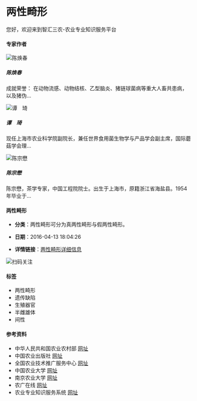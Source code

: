 # 两性畸形

您好，欢迎来到智汇三农-农业专业知识服务平台

#### 专家作者

![陈焕春](https://www.pwsannong.com/upload/resources/image/2016/03/10/26213.jpg)

##### 陈焕春

成就荣誉： 在动物流感、动物结核、乙型脑炎、猪链球菌病等重大人畜共患病，以及猪伪...

![谭　琦](https://www.pwsannong.com/upload/resources/image/2018/08/09/35881.jpg)

##### 谭　琦

现任上海市农业科学院副院长，兼任世界食用菌生物学与产品学会副主席，国际蘑菇学会理...

![陈宗懋](https://www.pwsannong.com/upload/resources/image/2018/08/10/35892.jpeg)

##### 陈宗懋

陈宗懋，茶学专家，中国工程院院士。出生于上海市，原籍浙江省海盐县。1954年毕业于...

#### 两性畸形

- **分类**：两性畸形可分为真两性畸形与假两性畸形。
  
- **日期**：2016-04-13 18:04:26
  
- **详情链接**：[两性畸形详细信息](https://www.pwsannong.com/c/2016-04-13/563641.shtml)

![扫码关注](https://www.pwsannong.com/newHtml/images/wechat-code1.png)

#### 标签
- 两性畸形
- 遗传缺陷
- 生殖器官
- 半雌雄体
- 间性

#### 参考资料
- 中华人民共和国农业农村部 [网址](http://www.moa.gov.cn/)
- 中国农业出版社 [网址](http://www.ccap.com.cn/)
- 全国农业技术推广服务中心 [网址](http://www.natesc.agri.cn/)
- 中国农业大学 [网址](http://www.cau.edu.cn/)
- 南京农业大学 [网址](http://www.njau.edu.cn/)
- 农广在线 [网址](http://www.ngonline.cn/)
- 农业专业知识服务系统 [网址](http://agri.ckcest.cn)